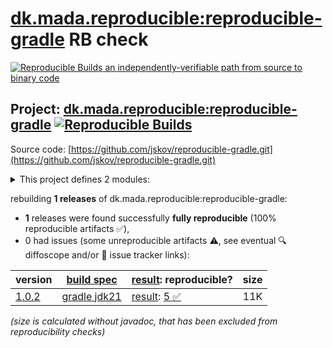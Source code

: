 [dk.mada.reproducible:reproducible-gradle](https://central.sonatype.com/artifact/dk.mada.reproducible/reproducible-gradle/versions) RB check
=======

[![Reproducible Builds](https://reproducible-builds.org/images/logos/rb.svg) an independently-verifiable path from source to binary code](https://reproducible-builds.org/)

## Project: [dk.mada.reproducible:reproducible-gradle](https://central.sonatype.com/artifact/dk.mada.reproducible/reproducible-gradle/versions) [![Reproducible Builds](https://img.shields.io/endpoint?url=https://raw.githubusercontent.com/jvm-repo-rebuild/reproducible-central/master/content/dk/mada/reproducible/reproducible-gradle/badge.json)](https://github.com/jvm-repo-rebuild/reproducible-central/blob/master/content/dk/mada/reproducible/reproducible-gradle/README.md)

Source code: [https://github.com/jskov/reproducible-gradle.git](https://github.com/jskov/reproducible-gradle.git)

<details><summary>This project defines 2 modules:</summary>

* [dk.mada.reproducible:dk.mada.reproducible.gradle.plugin](https://central.sonatype.com/artifact/dk.mada.reproducible/dk.mada.reproducible.gradle.plugin/1.0.2)
* [dk.mada.reproducible:reproducible-gradle](https://central.sonatype.com/artifact/dk.mada.reproducible/reproducible-gradle/1.0.2)
</details>

rebuilding **1 releases** of dk.mada.reproducible:reproducible-gradle:
- **1** releases were found successfully **fully reproducible** (100% reproducible artifacts :white_check_mark:),
- 0 had issues (some unreproducible artifacts :warning:, see eventual :mag: diffoscope and/or :memo: issue tracker links):

| version | [build spec](/BUILDSPEC.md) | [result](https://reproducible-builds.org/docs/jvm/): reproducible? | size |
| -- | --------- | ------ | -- |
| [1.0.2](https://central.sonatype.com/artifact/dk.mada.reproducible/reproducible-gradle/1.0.2/pom) | [gradle jdk21](reproducible-gradle-1.0.2.buildspec) | [result](reproducible-gradle-1.0.2.buildinfo): [5 :white_check_mark: ](reproducible-gradle-1.0.2.buildcompare) | 11K |

<i>(size is calculated without javadoc, that has been excluded from reproducibility checks)</i>
